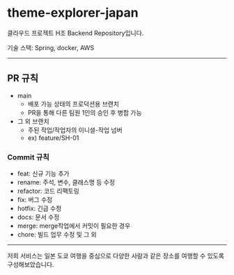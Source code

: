 # theme-explorer-japan

클라우드 프로젝트 H조 Backend Repository입니다.

기술 스택: Spring, docker, AWS

---

## PR 규칙
- main
  - 배포 가능 상태의 프로덕션용 브랜치
  - PR을 통해 다른 팀원 1인의 승인 후 병합 가능
- 그 외 브랜치
  - 주된 작업/작업자의 이니셜-작업 넘버
  - ex) feature/SH-01

### Commit 규칙

- feat: 신규 기능 추가
- rename: 주석, 변수, 클래스명 등 수정
- refactor: 코드 리팩토링
- fix: 버그 수정
- hotfix: 긴급 수정
- docs: 문서 수정
- merge: merge작업에서 커밋이 필요한 경우
- chore: 빌드 업무 수정 및 그 외

---

저희 서비스는 일본 도쿄 여행을 중심으로 다양한 사람과 같은 장소를 여행할 수 있도록 구성해보았습니다.

